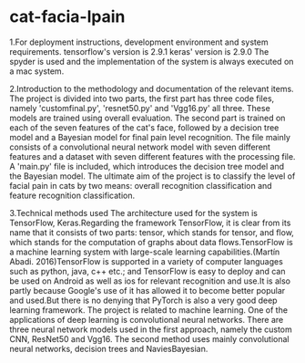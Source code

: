 # cat-facia-lpain
1.For deployment instructions, development environment and system requirements.
tensorflow's version is 2.9.1
keras' version is 2.9.0
The spyder is used and the implementation of the system is always executed on a mac system.

2.Introduction to the methodology and documentation of the relevant items.
The project is divided into two parts, the first part has three code files, namely 'customfinal.py', 'resnet50.py' and 'Vgg16.py' all three. These models are trained using overall evaluation.
The second part is trained on each of the seven features of the cat's face, followed by a decision tree model and a Bayesian model for final pain level recognition.
The file mainly consists of a convolutional neural network model with seven different features and a dataset with seven different features with the processing file. A 'main.py' file is included, which introduces the decision tree model and the Bayesian model.
The ultimate aim of the project is to classify the level of facial pain in cats by two means: overall recognition classification and feature recognition classification.

3.Technical methods used
The architecture used for the system is TensorFlow, Keras.Regarding the framework TensorFlow, it is clear from its name that it consists of two parts: tensor, which stands for tensor, and flow, which stands for the computation of graphs about data flows.TensorFlow is a machine learning system with large-scale learning capabilities.(Martín Abadi. 2016)TensorFlow is supported in a variety of computer languages such as python, java, c++ etc.; and TensorFlow is easy to deploy and can be used on Android as well as ios for relevant recognition and use.It is also partly because Google's use of it has allowed it to become better popular and used.But there is no denying that PyTorch is also a very good deep learning framework.
The project is related to machine learning. One of the applications of deep learning is convolutional neural networks. There are three neural network models used in the first approach, namely the custom CNN, ResNet50 and Vgg16.
The second method uses mainly convolutional neural networks, decision trees and NaviesBayesian.

